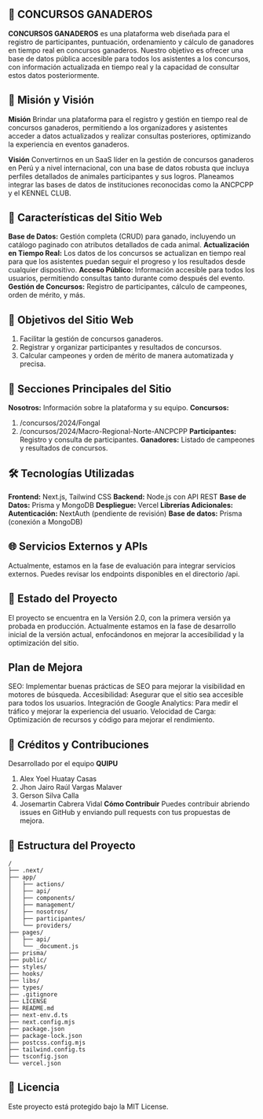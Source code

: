
## 🐄 CONCURSOS GANADEROS
**CONCURSOS GANADEROS** es una plataforma web diseñada para el registro de participantes, puntuación, ordenamiento y cálculo de ganadores en tiempo real en concursos ganaderos. Nuestro objetivo es ofrecer una base de datos pública accesible para todos los asistentes a los concursos, con información actualizada en tiempo real y la capacidad de consultar estos datos posteriormente.

## 📌 Misión y Visión
**Misión**
Brindar una plataforma para el registro y gestión en tiempo real de concursos ganaderos, permitiendo a los organizadores y asistentes acceder a datos actualizados y realizar consultas posteriores, optimizando la experiencia en eventos ganaderos.

**Visión**
Convertirnos en un SaaS líder en la gestión de concursos ganaderos en Perú y a nivel internacional, con una base de datos robusta que incluya perfiles detallados de animales participantes y sus logros. Planeamos integrar las bases de datos de instituciones reconocidas como la ANCPCPP y el KENNEL CLUB.

## 🌟 Características del Sitio Web
**Base de Datos:** Gestión completa (CRUD) para ganado, incluyendo un catálogo paginado con atributos detallados de cada animal.
**Actualización en Tiempo Real:** Los datos de los concursos se actualizan en tiempo real para que los asistentes puedan seguir el progreso y los resultados desde cualquier dispositivo.
**Acceso Público:** Información accesible para todos los usuarios, permitiendo consultas tanto durante como después del evento.
**Gestión de Concursos:** Registro de participantes, cálculo de campeones, orden de mérito, y más.

## 🎯 Objetivos del Sitio Web
1. Facilitar la gestión de concursos ganaderos.
2. Registrar y organizar participantes y resultados de concursos.
3. Calcular campeones y orden de mérito de manera automatizada y precisa.

## 🚀 Secciones Principales del Sitio
**Nosotros:** Información sobre la plataforma y su equipo.
**Concursos:**
1. /concursos/2024/Fongal
2. /concursos/2024/Macro-Regional-Norte-ANCPCPP
**Participantes:** Registro y consulta de participantes.
**Ganadores:** Listado de campeones y resultados de concursos.

## 🛠️ Tecnologías Utilizadas
**Frontend:** Next.js, Tailwind CSS
**Backend:** Node.js con API REST
**Base de Datos:** Prisma y MongoDB
**Despliegue:** Vercel
**Librerías Adicionales:**
**Autenticación:** NextAuth (pendiente de revisión)
**Base de datos:** Prisma (conexión a MongoDB)

## 🌐 Servicios Externos y APIs
Actualmente, estamos en la fase de evaluación para integrar servicios externos. Puedes revisar los endpoints disponibles en el directorio /api.

## 🚧 Estado del Proyecto
El proyecto se encuentra en la Versión 2.0, con la primera versión ya probada en producción. Actualmente estamos en la fase de desarrollo inicial de la versión actual, enfocándonos en mejorar la accesibilidad y la optimización del sitio.

## Plan de Mejora
SEO: Implementar buenas prácticas de SEO para mejorar la visibilidad en motores de búsqueda.
Accesibilidad: Asegurar que el sitio sea accesible para todos los usuarios.
Integración de Google Analytics: Para medir el tráfico y mejorar la experiencia del usuario.
Velocidad de Carga: Optimización de recursos y código para mejorar el rendimiento.

## 👤 Créditos y Contribuciones
Desarrollado por el equipo **QUIPU**
1. Alex Yoel Huatay Casas
2. Jhon Jairo Raúl Vargas Malaver
3. Gerson Silva Calla
4. Josemartin Cabrera Vidal
**Cómo Contribuir**
Puedes contribuir abriendo issues en GitHub y enviando pull requests con tus propuestas de mejora.

## 📂 Estructura del Proyecto

```
/
├── .next/
├── app/
│   ├── actions/
│   ├── api/
│   ├── components/
│   ├── management/
│   ├── nosotros/
│   ├── participantes/
│   └── providers/
├── pages/
│   ├── api/
│   └── _document.js
├── prisma/
├── public/
├── styles/
├── hooks/
├── libs/
├── types/
├── .gitignore
├── LICENSE
├── README.md
├── next-env.d.ts
├── next.config.mjs
├── package.json
├── package-lock.json
├── postcss.config.mjs
├── tailwind.config.ts
├── tsconfig.json
└── vercel.json
```

## 📄 Licencia
Este proyecto está protegido bajo la MIT License.

